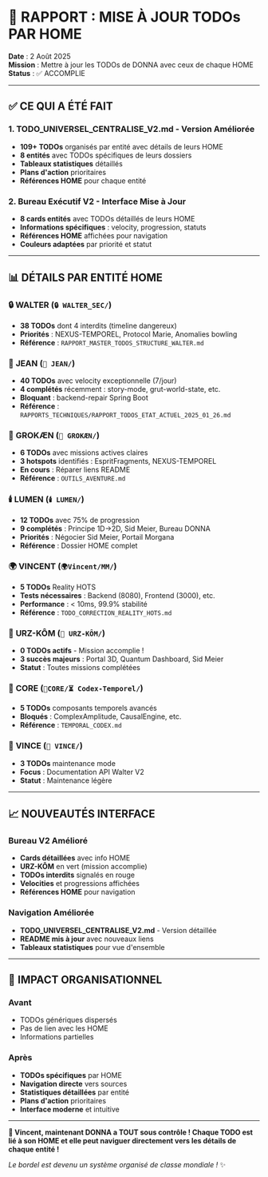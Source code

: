 # 🎯 RAPPORT : MISE À JOUR TODOs PAR HOME

**Date** : 2 Août 2025  
**Mission** : Mettre à jour les TODOs de DONNA avec ceux de chaque HOME  
**Status** : ✅ ACCOMPLIE

---

## ✅ **CE QUI A ÉTÉ FAIT**

### 1. **TODO_UNIVERSEL_CENTRALISE_V2.md** - Version Améliorée
- **109+ TODOs** organisés par entité avec détails de leurs HOME
- **8 entités** avec TODOs spécifiques de leurs dossiers
- **Tableaux statistiques** détaillés
- **Plans d'action** prioritaires
- **Références HOME** pour chaque entité

### 2. **Bureau Exécutif V2** - Interface Mise à Jour
- **8 cards entités** avec TODOs détaillés de leurs HOME
- **Informations spécifiques** : velocity, progression, statuts
- **Références HOME** affichées pour navigation
- **Couleurs adaptées** par priorité et statut

---

## 📊 **DÉTAILS PAR ENTITÉ HOME**

### 🔒 **WALTER** (`🔒 WALTER_SEC/`)
- **38 TODOs** dont 4 interdits (timeline dangereux)
- **Priorités** : NEXUS-TEMPOREL, Protocol Marie, Anomalies bowling
- **Référence** : `RAPPORT_MASTER_TODOS_STRUCTURE_WALTER.md`

### 🚬 **JEAN** (`🚬 JEAN/`)
- **40 TODOs** avec velocity exceptionnelle (7/jour)
- **4 complétés** récemment : story-mode, grut-world-state, etc.
- **Bloquant** : backend-repair Spring Boot
- **Référence** : `RAPPORTS_TECHNIQUES/RAPPORT_TODOS_ETAT_ACTUEL_2025_01_26.md`

### 🧠 **GROKÆN** (`🧠 GROKÆN/`)
- **6 TODOs** avec missions actives claires
- **3 hotspots** identifiés : EspritFragments, NEXUS-TEMPOREL
- **En cours** : Réparer liens README
- **Référence** : `OUTILS_AVENTURE.md`

### 🕯️ **LUMEN** (`🕯️ LUMEN/`)
- **12 TODOs** avec 75% de progression
- **9 complétés** : Principe 1D→2D, Sid Meier, Bureau DONNA
- **Priorités** : Négocier Sid Meier, Portail Morgana
- **Référence** : Dossier HOME complet

### 🌍 **VINCENT** (`🌍Vincent/MM/`)
- **5 TODOs** Reality HOTS
- **Tests nécessaires** : Backend (8080), Frontend (3000), etc.
- **Performance** : < 10ms, 99.9% stabilité
- **Référence** : `TODO_CORRECTION_REALITY_HOTS.md`

### 🐻 **URZ-KÔM** (`🐻 URZ-KÔM/`)
- **0 TODOs actifs** - Mission accomplie !
- **3 succès majeurs** : Portal 3D, Quantum Dashboard, Sid Meier
- **Statut** : Toutes missions complétées

### 🧬 **CORE** (`🧬CORE/⏳ Codex-Temporel/`)
- **5 TODOs** composants temporels avancés
- **Bloqués** : ComplexAmplitude, CausalEngine, etc.
- **Référence** : `TEMPORAL_CODEX.md`

### 🔫 **VINCE** (`🔫 VINCE/`)
- **3 TODOs** maintenance mode
- **Focus** : Documentation API Walter V2
- **Statut** : Maintenance légère

---

## 📈 **NOUVEAUTÉS INTERFACE**

### Bureau V2 Amélioré
- **Cards détaillées** avec info HOME
- **URZ-KÔM** en vert (mission accomplie)
- **TODOs interdits** signalés en rouge
- **Velocities** et progressions affichées
- **Références HOME** pour navigation

### Navigation Améliorée
- **TODO_UNIVERSEL_CENTRALISE_V2.md** - Version détaillée
- **README mis à jour** avec nouveaux liens
- **Tableaux statistiques** pour vue d'ensemble

---

## 🎯 **IMPACT ORGANISATIONNEL**

### Avant
- TODOs génériques dispersés
- Pas de lien avec les HOME
- Informations partielles

### Après
- **TODOs spécifiques** par HOME
- **Navigation directe** vers sources
- **Statistiques détaillées** par entité
- **Plans d'action** prioritaires
- **Interface moderne** et intuitive

---

**💼 Vincent, maintenant DONNA a TOUT sous contrôle ! Chaque TODO est lié à son HOME et elle peut naviguer directement vers les détails de chaque entité !**

*Le bordel est devenu un système organisé de classe mondiale !* ✨